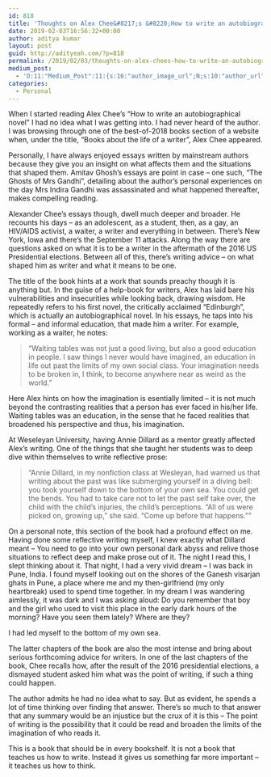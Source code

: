 ```yaml
---
id: 818
title: 'Thoughts on Alex Chee&#8217;s &#8220;How to write an autobiographical novel&#8221;'
date: 2019-02-03T16:56:32+00:00
author: aditya kumar
layout: post
guid: http://adityeah.com/?p=818
permalink: /2019/02/03/thoughts-on-alex-chees-how-to-write-an-autobiographical-novel/
medium_post:
  - 'O:11:"Medium_Post":11:{s:16:"author_image_url";N;s:10:"author_url";N;s:11:"byline_name";N;s:12:"byline_email";N;s:10:"cross_link";N;s:2:"id";N;s:21:"follower_notification";N;s:7:"license";N;s:14:"publication_id";N;s:6:"status";N;s:3:"url";N;}'
categories:
  - Personal
---
```

When I started reading Alex Chee&#8217;s &#8220;How to write an autobiographical novel&#8221; I had no idea what I was getting into. I had never heard of the author. I was browsing through one of the best-of-2018 books section of a website when, under the title, &#8220;Books about the life of a writer&#8221;, Alex Chee appeared.

Personally, I have always enjoyed essays written by mainstream authors because they give you an insight on what affects them and the situations that shaped them. Amitav Ghosh&#8217;s essays are point in case &#8211; one such, &#8220;The Ghosts of Mrs Gandhi&#8221;, detailing about the author&#8217;s personal experiences on the day Mrs Indira Gandhi was assassinated and what happened thereafter, makes compelling reading. 

Alexander Chee&#8217;s essays though, dwell much deeper and broader. He recounts his days &#8211; as an adolescent, as a student, then, as a gay, an HIV/AIDS activist, a waiter, a writer and everything in between. There&#8217;s New York, Iowa and there&#8217;s the September 11 attacks. Along the way there are questions asked on what it is to be a writer in the aftermath of the 2016 US Presidential elections. Between all of this, there&#8217;s writing advice &#8211; on what shaped him as writer and what it means to be one.

The title of the book hints at a work that sounds preachy though it is anything but. In the guise of a help-book for writers, Alex has laid bare his vulnerabilities and insecurities while looking back, drawing wisdom. He repeatedly refers to his first novel, the critically acclaimed &#8220;Edinburgh&#8221;, which is actually an autobiographical novel. In his essays, he taps into his formal &#8211; and informal education, that made him a writer. For example, working as a waiter, he notes:

> &#8220;Waiting tables was not just a good living, but also a good education in people. I saw things I never would have imagined, an education in life out past the limits of my own social class. Your imagination needs to be broken in, I think, to become anywhere near as weird as the world.&#8221;

Here Alex hints on how the imagination is esentially limited &#8211; it is not much beyond the contrasting realities that a person has ever faced in his/her life. Waiting tables was an education, in the sense that he faced realities that broadened his perspective and thus, his imagination. 

At Weseleyan University, having Annie Dillard as a mentor greatly affected Alex&#8217;s writing. One of the things that she taught her students was to deep dive within themselves to write reflective prose:

> &#8220;Annie Dillard, in my nonfiction class at Wesleyan, had warned us that writing about the past was like submerging yourself in a diving bell: you took yourself down to the bottom of your own sea. You could get the bends. You had to take care not to let the past self take over, the child with the child’s injuries, the child’s perceptions. “All of us were picked on, growing up,” she said. “Come up before that happens.”&#8221;

On a personal note, this section of the book had a profound effect on me. Having done some reflective writing myself, I knew exactly what Dillard meant &#8211; You need to go into your own personal dark abyss and relive those situations to reflect deep and make prose out of it. The night I read this, I slept thinking about it. That night, I had a very vivid dream &#8211; I was back in Pune, India. I found myself looking out on the shores of the Ganesh visarjan ghats in Pune, a place where me and my then-girlfriend (my only heartbreak) used to spend time together. In my dream I was wandering aimlessly, it was dark and I was asking aloud: Do you remember that boy and the girl who used to visit this place in the early dark hours of the morning? Have you seen them lately? Where are they?

I had led myself to the bottom of my own sea.

The latter chapters of the book are also the most intense and bring about serious forthcoming advice for writers. In one of the last chapters of the book, Chee recalls how, after the result of the 2016 presidential elections, a dismayed student asked him what was the point of writing, if such a thing could happen.

The author admits he had no idea what to say. But as evident, he spends a lot of time thinking over finding that answer. There&#8217;s so much to that answer that any summary would be an injustice but the crux of it is this &#8211; The point of writing is the possibility that it could be read and broaden the limits of the imagination of who reads it.

This is a book that should be in every bookshelf. It is not a book that teaches us how to write. Instead it gives us something far more important &#8211; it teaches us how to think.